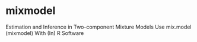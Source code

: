 # mixmodel
Estimation and Inference in Two-component Mixture Models Use mix.model (mixmodel) With (In) R Software
